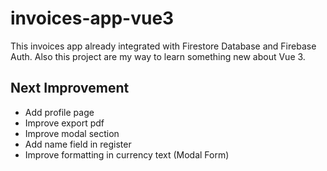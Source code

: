 # invoices-app-vue3

This invoices app already integrated with Firestore Database and Firebase Auth. Also this project are my way to learn something new about Vue 3.

## Next Improvement

- Add profile page
- Improve export pdf
- Improve modal section
- Add name field in register
- Improve formatting in currency text (Modal Form)
